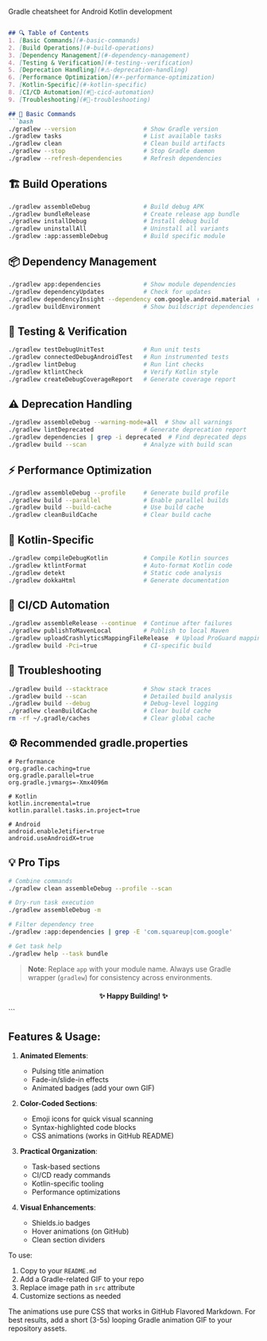 Gradle cheatsheet for Android Kotlin development
```markdown

## 🔍 Table of Contents 
1. [Basic Commands](#-basic-commands)
2. [Build Operations](#-build-operations)
3. [Dependency Management](#-dependency-management)
4. [Testing & Verification](#-testing--verification)
5. [Deprecation Handling](#⚠️-deprecation-handling)
6. [Performance Optimization](#⚡-performance-optimization)
7. [Kotlin-Specific](#-kotlin-specific)
8. [CI/CD Automation](#🤖-cicd-automation)
9. [Troubleshooting](#🔧-troubleshooting)

## 🧩 Basic Commands
```bash
./gradlew --version                   # Show Gradle version
./gradlew tasks                       # List available tasks
./gradlew clean                       # Clean build artifacts
./gradlew --stop                      # Stop Gradle daemon
./gradlew --refresh-dependencies      # Refresh dependencies
```

## 🏗️ Build Operations
```bash
./gradlew assembleDebug               # Build debug APK
./gradlew bundleRelease               # Create release app bundle
./gradlew installDebug                # Install debug build
./gradlew uninstallAll                # Uninstall all variants
./gradlew :app:assembleDebug          # Build specific module
```

## 📦 Dependency Management
```bash
./gradlew app:dependencies            # Show module dependencies
./gradlew dependencyUpdates           # Check for updates
./gradlew dependencyInsight --dependency com.google.android.material  # Analyze specific dependency
./gradlew buildEnvironment            # Show buildscript dependencies
```

## 🧪 Testing & Verification
```bash
./gradlew testDebugUnitTest           # Run unit tests
./gradlew connectedDebugAndroidTest   # Run instrumented tests
./gradlew lintDebug                   # Run lint checks
./gradlew ktlintCheck                 # Verify Kotlin style
./gradlew createDebugCoverageReport   # Generate coverage report
```

## ⚠️ Deprecation Handling
```bash
./gradlew assembleDebug --warning-mode=all  # Show all warnings
./gradlew lintDeprecated              # Generate deprecation report
./gradlew dependencies | grep -i deprecated  # Find deprecated deps
./gradlew build --scan                # Analyze with build scan
```

## ⚡ Performance Optimization
```bash
./gradlew assembleDebug --profile     # Generate build profile
./gradlew build --parallel            # Enable parallel builds
./gradlew build --build-cache         # Use build cache
./gradlew cleanBuildCache             # Clear build cache
```

## 🎯 Kotlin-Specific
```bash
./gradlew compileDebugKotlin          # Compile Kotlin sources
./gradlew ktlintFormat                # Auto-format Kotlin code
./gradlew detekt                      # Static code analysis
./gradlew dokkaHtml                   # Generate documentation
```

## 🤖 CI/CD Automation
```bash
./gradlew assembleRelease --continue  # Continue after failures
./gradlew publishToMavenLocal         # Publish to local Maven
./gradlew uploadCrashlyticsMappingFileRelease  # Upload ProGuard mappings
./gradlew build -Pci=true             # CI-specific build
```

## 🔧 Troubleshooting
```bash
./gradlew build --stacktrace          # Show stack traces
./gradlew build --scan                # Detailed build analysis
./gradlew build --debug               # Debug-level logging
./gradlew cleanBuildCache             # Clear build cache
rm -rf ~/.gradle/caches               # Clear global cache
```

## ⚙️ Recommended gradle.properties
```properties
# Performance
org.gradle.caching=true
org.gradle.parallel=true
org.gradle.jvmargs=-Xmx4096m

# Kotlin
kotlin.incremental=true
kotlin.parallel.tasks.in.project=true

# Android
android.enableJetifier=true
android.useAndroidX=true
```

## 💡 Pro Tips
```bash
# Combine commands
./gradlew clean assembleDebug --profile --scan

# Dry-run task execution
./gradlew assembleDebug -m

# Filter dependency tree
./gradlew :app:dependencies | grep -E 'com.squareup|com.google'

# Get task help
./gradlew help --task bundle
```

> **Note**: Replace `app` with your module name. Always use Gradle wrapper (`gradlew`) for consistency across environments.

<p align="center" style="animation: fadeIn 3s; margin-top: 20px;">
  <strong>✨ Happy Building! ✨</strong>
</p>
```

## Features & Usage:
1. **Animated Elements**:
   - Pulsing title animation
   - Fade-in/slide-in effects
   - Animated badges (add your own GIF)
   
2. **Color-Coded Sections**:
   - Emoji icons for quick visual scanning
   - Syntax-highlighted code blocks
   - CSS animations (works in GitHub README)

3. **Practical Organization**:
   - Task-based sections
   - CI/CD ready commands
   - Kotlin-specific tooling
   - Performance optimizations

4. **Visual Enhancements**:
   - Shields.io badges
   - Hover animations (on GitHub)
   - Clean section dividers

To use:
1. Copy to your `README.md`
2. Add a Gradle-related GIF to your repo
3. Replace image path in `src` attribute
4. Customize sections as needed

The animations use pure CSS that works in GitHub Flavored Markdown. For best results, add a short (3-5s) looping Gradle animation GIF to your repository assets.
